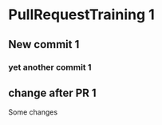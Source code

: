 # PullRequestTraining 1

## New commit 1

### yet another commit 1


## change after PR 1

Some changes

